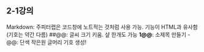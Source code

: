 ## 2-1강의
Markdown: 주피터랩은 코드창에 노트적는 것처럼 사용 가능. 
                기능이 HTML과 유사함(기호는 약간 다름)
##@@: 글씨 크기 키움. 샾 한개도 가능
__1@@__: 소제목 만들기 
-@@:  단색 작은원 글머리 기호 생성!
